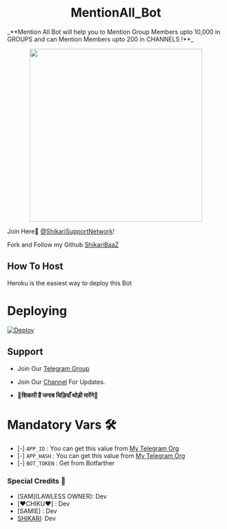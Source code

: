 <h1 align="center"><b><b>MentionAll_Bot</b></b></h1>
_**Mention All Bot will help you to Mention Group Members upto 10,000 in GROUPS and can Mention Members upto 200 in CHANNELS !**_

<p align="center"><a href="https://t.me/ShikariSupportNetwork"><img src="https://telegra.ph/file/5659bd87170bdcbe5ee44.jpg" width="400"></a></p>

Join Here💖 [@ShikariSupportNetwork](https://t.me/ShikariSupportNetwork)!
    
Fork and Follow my Github [ShikariBaaZ](https://github.com/ShikariBaaZ)

## How To Host
Heroku is the easiest way to deploy this Bot

# Deploying
[![Deploy](https://www.herokucdn.com/deploy/button.svg)](https://heroku.com/deploy?template=https://github.com/synaxxkhushi/MentionAll_Bot)

## Support   

- Join Our [Telegram Group](https://t.me/ShikariSupportNetwork) 
- Join Our [Channel](https://t.me/The_SHIKARI_Network) For Updates.

-  🦅**शिकारी हैं जनाब चिड़ियाँ थोड़ी मारेंगे**🦅

# Mandatory Vars 🛠

- [-] `APP_ID` :   You can get this value from [My Telegram Org](https://my.telegram.org/)
- [-] `APP_HASH` :   You can get this value from [My Telegram Org](https://my.telegram.org/)
- [-] `BOT_TOKEN` : Get from Botfarther

### Special Credits 💖
- [SAM](LAWLESS OWNER): Dev
- [❤️CHIKU❤️] : Dev
- [SAMIE] : Dev
- [SHIKARI](https://github.com/ShikariBaaZ): Dev

